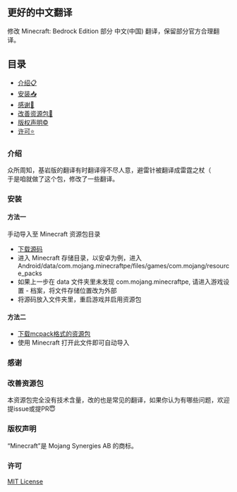 ## 更好的中文翻译
修改 Minecraft: Bedrock Edition 部分 中文(中国) 翻译，保留部分官方合理翻译。

## 目录
- [介绍📋](#介绍)
- [安装📥](#安装)
- [感谢🙏](#感谢)
- [改善资源包🤗](#改善资源包)
- [版权声明©](#版权声明)
- [许可⭐](#许可)

### 介绍
众所周知，基岩版的翻译有时翻译得不尽人意，避雷针被翻译成雷霆之杖（<br>
于是咱就做了这个包，修改了一些翻译。

### 安装

#### 方法一
手动导入至 Minecraft 资源包目录
* [下载源码](https://github.com/mcxiaolan/Minecraft-better-Chinese-translation/archive/refs/heads/master.zip)
* 进入 Minecraft 存储目录，以安卓为例，进入 Android/data/com.mojang.minecraftpe/files/games/com.mojang/resource_packs
* 如果上一步在 data 文件夹里未发现 com.mojang.minecraftpe, 请进入游戏设置 - 档案，将文件存储位置改为外部
* 将源码放入文件夹里，重启游戏并启用资源包

#### 方法二
* [下载mcpack格式的资源包](https://github.com/mcxiaolan/Minecraft-better-Chinese-translation/releases/latest)
* 使用 Minecraft 打开此文件即可自动导入

### 感谢

### 改善资源包
本资源包完全没有技术含量，改的也是常见的翻译，如果你认为有哪些问题，欢迎提issue或提PR😇

### 版权声明
“Minecraft”是 Mojang Synergies AB 的商标。

### 许可
[MIT License](LICENSE)
